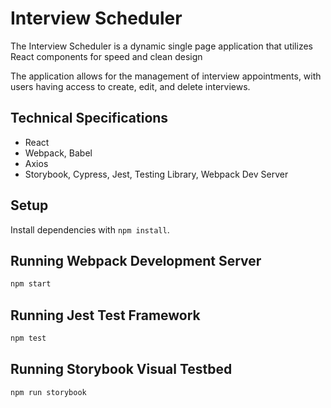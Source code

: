 # Interview Scheduler

The Interview Scheduler is a dynamic single page application that utilizes React components for speed and clean design

The application allows for the management of interview appointments, with users having access to create, edit, and delete interviews. 

## Technical Specifications
+ React
+ Webpack, Babel
+ Axios
+ Storybook, Cypress, Jest, Testing Library, Webpack Dev Server


## Setup

Install dependencies with `npm install`.

## Running Webpack Development Server

```sh
npm start
```

## Running Jest Test Framework

```sh
npm test
```

## Running Storybook Visual Testbed

```sh
npm run storybook
```
